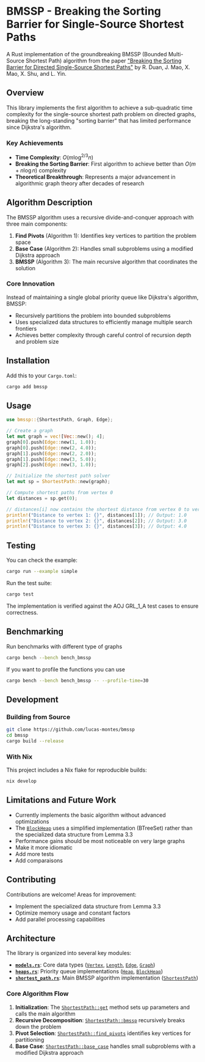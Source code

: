 # BMSSP - Breaking the Sorting Barrier for Single-Source Shortest Paths

A Rust implementation of the groundbreaking BMSSP (Bounded Multi-Source Shortest Path) algorithm from the paper ["Breaking the Sorting Barrier for Directed Single-Source Shortest Paths"](https://arxiv.org/pdf/2504.17033) by R. Duan, J. Mao, X. Mao, X. Shu, and L. Yin.

## Overview

This library implements the first algorithm to achieve a sub-quadratic time complexity for the single-source shortest path problem on directed graphs, breaking the long-standing "sorting barrier" that has limited performance since Dijkstra's algorithm.

### Key Achievements

- **Time Complexity**: $O(m \log^{2/3} n)$
- **Breaking the Sorting Barrier**: First algorithm to achieve better than $O(m + n \log n)$ complexity
- **Theoretical Breakthrough**: Represents a major advancement in algorithmic graph theory after decades of research

## Algorithm Description

The BMSSP algorithm uses a recursive divide-and-conquer approach with three main components:

1. **Find Pivots** (Algorithm 1): Identifies key vertices to partition the problem space
2. **Base Case** (Algorithm 2): Handles small subproblems using a modified Dijkstra approach
3. **BMSSP** (Algorithm 3): The main recursive algorithm that coordinates the solution

### Core Innovation

Instead of maintaining a single global priority queue like Dijkstra's algorithm, BMSSP:
- Recursively partitions the problem into bounded subproblems
- Uses specialized data structures to efficiently manage multiple search frontiers
- Achieves better complexity through careful control of recursion depth and problem size

## Installation

Add this to your `Cargo.toml`:

```bash
cargo add bmssp
```

## Usage

```rust
use bmssp::{ShortestPath, Graph, Edge};

// Create a graph
let mut graph = vec![Vec::new(); 4];
graph[0].push(Edge::new(1, 1.0));
graph[0].push(Edge::new(2, 4.0));
graph[1].push(Edge::new(2, 2.0));
graph[1].push(Edge::new(3, 5.0));
graph[2].push(Edge::new(3, 1.0));

// Initialize the shortest path solver
let mut sp = ShortestPath::new(graph);

// Compute shortest paths from vertex 0
let distances = sp.get(0);

// distances[i] now contains the shortest distance from vertex 0 to vertex i
println!("Distance to vertex 1: {}", distances[1]); // Output: 1.0
println!("Distance to vertex 2: {}", distances[2]); // Output: 3.0
println!("Distance to vertex 3: {}", distances[3]); // Output: 4.0
```

## Testing

You can check the example:

```bash
cargo run --example simple
```

Run the test suite:

```bash
cargo test
```

The implementation is verified against the AOJ GRL_1_A test cases to ensure correctness.

## Benchmarking

Run benchmarks with different type of graphs

```bash
cargo bench --bench bench_bmssp
```

If you want to profile the functions you can use

```bash
cargo bench --bench bench_bmssp -- --profile-time=30
```

## Development

### Building from Source

```bash
git clone https://github.com/lucas-montes/bmssp
cd bmssp
cargo build --release
```

### With Nix

This project includes a Nix flake for reproducible builds:

```bash
nix develop
```

## Limitations and Future Work

- Currently implements the basic algorithm without advanced optimizations
- The [`BlockHeap`](src/heaps.rs) uses a simplified implementation (BTreeSet) rather than the specialized data structure from Lemma 3.3
- Performance gains should be most noticeable on very large graphs
- Make it more idiomatic
- Add more tests
- Add comparaisons

## Contributing

Contributions are welcome! Areas for improvement:

- Implement the specialized data structure from Lemma 3.3
- Optimize memory usage and constant factors
- Add parallel processing capabilities

## Architecture

The library is organized into several key modules:

- **[`models.rs`](src/models.rs)**: Core data types ([`Vertex`](src/models.rs), [`Length`](src/models.rs), [`Edge`](src/models.rs), [`Graph`](src/models.rs))
- **[`heaps.rs`](src/heaps.rs)**: Priority queue implementations ([`Heap`](src/heaps.rs), [`BlockHeap`](src/heaps.rs))
- **[`shortest_path.rs`](src/shortest_path.rs)**: Main BMSSP algorithm implementation ([`ShortestPath`](src/shortest_path.rs))

### Core Algorithm Flow

1. **Initialization**: The [`ShortestPath::get`](src/shortest_path.rs) method sets up parameters and calls the main algorithm
2. **Recursive Decomposition**: [`ShortestPath::bmssp`](src/shortest_path.rs) recursively breaks down the problem
3. **Pivot Selection**: [`ShortestPath::find_pivots`](src/shortest_path.rs) identifies key vertices for partitioning
4. **Base Case**: [`ShortestPath::base_case`](src/shortest_path.rs) handles small subproblems with a modified Dijkstra approach
